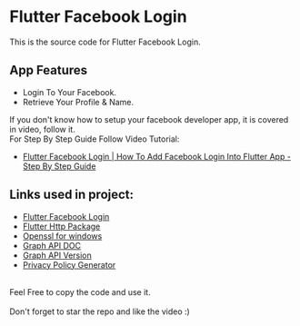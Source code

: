 # Flutter Facebook Login

This is the source code for Flutter Facebook Login.<br>

## App Features
- Login To Your Facebook.<br>
- Retrieve Your Profile & Name.<br>

If you don't know how to setup your facebook developer app, it is covered in video, follow it.<br>
For Step By Step Guide Follow Video Tutorial:

- [Flutter Facebook Login | How To Add Facebook Login Into Flutter App - Step By Step Guide](https://youtu.be/Q61d-Ag13eU)

## Links used in project:

- [Flutter Facebook Login](https://bit.ly/3lMjyGa)
- [Flutter Http Package](https://bit.ly/3lKsU5e)
- [Openssl for windows](https://bit.ly/33N1gOQ)
- [Graph API DOC](https://bit.ly/2VKT9xD)
- [Graph API Version](https://bit.ly/36JtfAP)
- [Privacy Policy Generator](https://bit.ly/2L4hiNC)
<br><br>

Feel Free to copy the code and use it.<br><br>
Don't forget to star the repo and like the video :)

